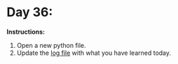 # Day 36: 
**Instructions:** 
1. Open a new python file.
2. Update the [log file](../../log.md) with what you have learned today.
